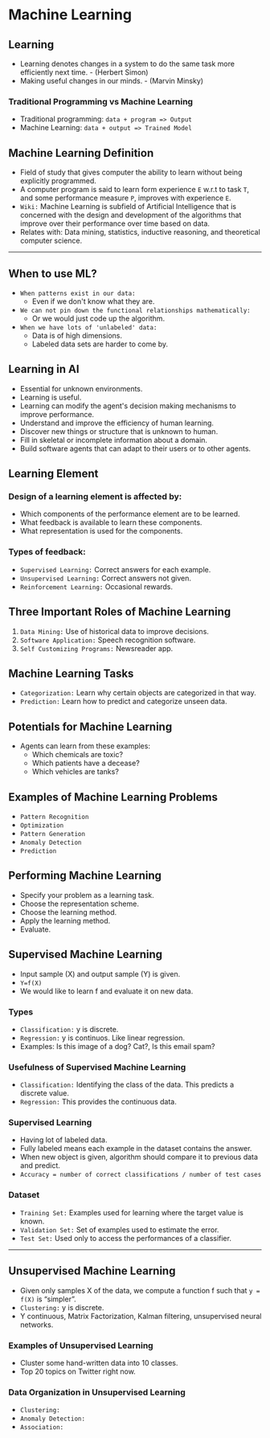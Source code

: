 # Machine Learning

## Learning
- Learning denotes changes in a system to do the same task more efficiently next time. - (Herbert Simon)
- Making useful changes in our minds. - (Marvin Minsky)


### Traditional Programming vs Machine Learning
- Traditional programming: `data + program => Output`
- Machine Learning: `data + output => Trained Model`

## Machine Learning Definition
- Field of study that gives computer the ability to learn without being explicitly programmed.
- A computer program is said to learn form experience `E` w.r.t to task `T`, and some performance measure `P`, improves with experience `E`.
- `Wiki:` Machine Learning is subfield of Artificial Intelligence that is concerned with the design and development of the algorithms that improve over their performance over time based on data.
- Relates with: Data mining, statistics, inductive reasoning, and theoretical computer science.
---
## When to use ML?
- `When patterns exist in our data:`
  - Even if we don't know what they are.
- `We can not pin down the functional relationships mathematically:`
  - Or we would just code up the algorithm.
- `When we have lots of 'unlabeled' data:`
  - Data is of high dimensions.
  - Labeled data sets are harder to come by.

## Learning in AI
- Essential for unknown environments.
- Learning is useful.
- Learning can modify the agent's decision making mechanisms to improve performance.
- Understand and improve the efficiency of human learning.
- Discover new things or structure that is unknown to human.
- Fill in skeletal or incomplete information about a domain.
- Build software agents that can adapt to their users or to other agents.

## Learning Element
### Design of a learning element is affected by:
- Which components of the performance element are to be learned.
- What feedback is available to learn these components.
- What representation is used for the components.
### Types of feedback:
- `Supervised Learning:` Correct answers for each example.
- `Unsupervised Learning:` Correct answers not given.
- `Reinforcement Learning:` Occasional rewards.

## Three Important Roles of Machine Learning
1) `Data Mining:` Use of historical data to improve decisions.
2) `Software Application:` Speech recognition software.
3) `Self Customizing Programs:` Newsreader app.

## Machine Learning Tasks
- `Categorization:` Learn why certain objects are categorized in that way.
- `Prediction:` Learn how to predict and categorize unseen data.

## Potentials for Machine Learning
- Agents can learn from these examples:
  - Which chemicals are toxic?
  - Which patients have a decease?
  - Which vehicles are tanks?

## Examples of Machine Learning Problems
- `Pattern Recognition`
- `Optimization`
- `Pattern Generation`
- `Anomaly Detection`
- `Prediction`

## Performing Machine Learning
- Specify your problem as a learning task.
- Choose the representation scheme.
- Choose the learning method.
- Apply the learning method.
- Evaluate.

## Supervised Machine Learning
- Input sample (X) and output sample (Y) is given.
- `Y=f(X)`
- We would like to learn f and evaluate it on new data.
### Types
- `Classification:` y is discrete.
- `Regression:` y is continuos. Like linear regression.
- Examples: Is this image of a dog? Cat?, Is this email spam?

### Usefulness of Supervised Machine Learning
- `Classification:` Identifying the class of the data. This predicts a discrete value.
- `Regression:` This provides the continuous data.

### Supervised Learning
- Having lot of labeled data.
- Fully labeled means each example in the dataset contains the answer.
- When new object is given, algorithm should compare it to previous data and predict.
- `Accuracy = number of correct classifications / number of test cases` 

### Dataset
- `Training Set:` Examples used for learning where the target value is known.
- `Validation Set:` Set of examples used to estimate the error. 
- `Test Set:` Used only to access the performances of a classifier.

--- 

## Unsupervised Machine Learning
- Given only samples X of the data, we compute a function f such that `y = f(X)` is “simpler”.
- `Clustering:` y is discrete.
- Y continuous, Matrix Factorization, Kalman filtering, unsupervised neural networks.

### Examples of Unsupervised Learning
- Cluster some hand-written data into 10 classes.
- Top 20 topics on Twitter right now.

### Data Organization in Unsupervised Learning
- `Clustering:`
- `Anomaly Detection:`
- `Association:`